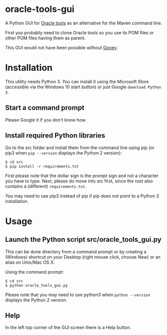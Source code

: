 # oracle-tools-gui

A Python GUI for [Oracle tools](https://github.com/paulissoft/oracle-tools) as an alternative for the Maven command line.

First you probably need to clone Oracle tools so you use its POM files or other POM files having them as parent.

This GUI would not have been possible without [Gooey](https://github.com/chriskiehl/Gooey).

# Installation

This utility needs Python 3. You can install it using the Microsoft Store
(accessible via the Windows 10 start button) or just Google `download Python 3`.

## Start a command prompt

Please Google it if you don't know how.

## Install required Python libraries

Go to the src folder and install them from the command line using pip (or pip3 when `pip --version` displays the Python 2 version):

```
$ cd src
$ pip install -r requirements.txt
```

First please note that the dollar sign is the prompt sign and not a character you have to type.
Next, please do move into src first, since the root also contains a (different) `requirements.txt`.

You may need to use pip3 instead of pip if pip does not point to a Python 3 installation.

# Usage

## Launch the Python script src/oracle_tools_gui.py

This can be done directory from a command prompt or by creating a (Windows)
shortcut on your Desktop (right mouse click, choose New) or an alias on Unix/Mac OS X.

Using the command prompt:

```
$ cd src
$ python oracle_tools_gui.py
```

Please note that you may need to use python3 when `python --version` displays the Python 2 version.

## Help

In the left top corner of the GUI screen there is a Help button.
